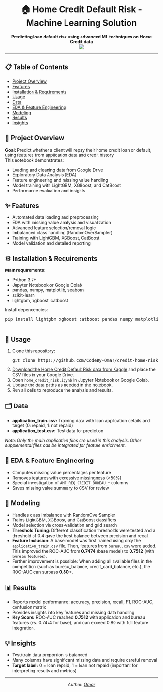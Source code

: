 <!DOCTYPE html>
<html lang="en">
<head>
  <meta charset="UTF-8">
</head>
<body>
  <h1 align="center">🏠 Home Credit Default Risk - Machine Learning Solution</h1>
  <p align="center">
    <b>Predicting loan default risk using advanced ML techniques on Home Credit data</b><br>
    <a href="https://github.com/CodeBy-Omar/credit-home-risk-ML/blob/main/home_credit_risk.ipynb">
      <img src="https://img.shields.io/badge/Colab-Notebook-blue?logo=googlecolab">
    </a>
  </p>
  <hr>
  <h2>📋 Table of Contents</h2>
  <ul>
    <li><a href="#overview">Project Overview</a></li>
    <li><a href="#features">Features</a></li>
    <li><a href="#requirements">Installation & Requirements</a></li>
    <li><a href="#usage">Usage</a></li>
    <li><a href="#data">Data</a></li>
    <li><a href="#eda">EDA & Feature Engineering</a></li>
    <li><a href="#modeling">Modeling</a></li>
    <li><a href="#results">Results</a></li>
    <li><a href="#insights">Insights</a></li>
  </ul>

  <h2 id="overview">📖 Project Overview</h2>
  <p>
    <b>Goal:</b> Predict whether a client will repay their home credit loan or default, using features from application data and credit history.<br>
    This notebook demonstrates:
    <ul>
      <li>Loading and cleaning data from Google Drive</li>
      <li>Exploratory Data Analysis (EDA)</li>
      <li>Feature engineering and missing value handling</li>
      <li>Model training with LightGBM, XGBoost, and CatBoost</li>
      <li>Performance evaluation and insights</li>
    </ul>
  </p>

  <h2 id="features">✨ Features</h2>
  <ul>
    <li>Automated data loading and preprocessing</li>
    <li>EDA with missing value analysis and visualization</li>
    <li>Advanced feature selection/removal logic</li>
    <li>Imbalanced class handling (RandomOverSampler)</li>
    <li>Training with LightGBM, XGBoost, CatBoost</li>
    <li>Model validation and detailed reporting</li>
  </ul>

  <h2 id="requirements">⚙️ Installation & Requirements</h2>
  <p>
    <b>Main requirements:</b>
    <ul>
      <li>Python 3.7+</li>
      <li>Jupyter Notebook or Google Colab</li>
      <li>pandas, numpy, matplotlib, seaborn</li>
      <li>scikit-learn</li>
      <li>lightgbm, xgboost, catboost</li>
    </ul>
    Install dependencies:
  </p>
  <pre>
pip install lightgbm xgboost catboost pandas numpy matplotlib seaborn scikit-learn imbalanced-learn plotly graphviz
  </pre>

  <h2 id="usage">🚀 Usage</h2>
  <ol>
    <li>
      Clone this repository:<br>
      <pre>git clone https://github.com/CodeBy-Omar/credit-home-risk-ML.git</pre>
    </li>
    <li>
      <a href="https://www.kaggle.com/competitions/home-credit-default-risk/data" target="_blank">Download the Home Credit Default Risk data from Kaggle</a> and place the CSV files in your Google Drive.
    </li>
    <li>
      Open <code>home_credit_risk.ipynb</code> in Jupyter Notebook or Google Colab.
    </li>
    <li>
      Update the data paths as needed in the notebook.
    </li>
    <li>
      Run all cells to reproduce the analysis and results.
    </li>
  </ol>

  <h2 id="data">🗂️ Data</h2>
  <ul>
    <li><b>application_train.csv:</b> Training data with loan application details and target (0: repaid, 1: not repaid)</li>
    <li><b>application_test.csv:</b> Test data for prediction</li>
  </ul>
  <p>
    <i>Note: Only the main application files are used in this analysis. Other supplemental files can be integrated for feature enrichment.</i>
  </p>

  <h2 id="eda">🔎 EDA & Feature Engineering</h2>
  <ul>
    <li>Computes missing value percentages per feature</li>
    <li>Removes features with excessive missingness (&gt;50%)</li>
    <li>Special investigation of <code>AMT_REQ_CREDIT_BUREAU_*</code> columns</li>
    <li>Saves missing value summary to CSV for review</li>
  </ul>

  <h2 id="modeling">🤖 Modeling</h2>
  <ul>
    <li>Handles class imbalance with RandomOverSampler</li>
    <li>Trains LightGBM, XGBoost, and CatBoost classifiers</li>
    <li>Model selection via cross-validation and grid search</li>
    <li><b>Threshold Tuning:</b> Different classification thresholds were tested and a threshold of 0.4 gave the best balance between precision and recall.</li>
    <li><b>Feature Inclusion:</b> A base model was first trained using only the <code>application_train.csv</code> file. Then, features from <code>bureau.csv</code> were added. This improved the ROC-AUC from <b>0.7474</b> (base model) to <b>0.7512</b> (with bureau features).</li>
    <li>Further improvement is possible: When adding all available files in the competition (such as bureau_balance, credit_card_balance, etc.), the ROC-AUC can surpass <b>0.80+</b>.</li>
  </ul>

  <h2 id="results">📊 Results</h2>
  <ul>
    <li>Reports model performance: accuracy, precision, recall, F1, ROC-AUC, confusion matrix</li>
    <li>Provides insights into key features and missing data handling</li>
    <li><b>Key Score:</b> ROC-AUC reached <b>0.7512</b> with application and bureau features (vs. 0.7474 for base), and can exceed 0.80 with full feature integration.</li>
  </ul>

  <h2 id="insights">💡 Insights</h2>
  <ul>
    <li>Test/train data proportion is balanced</li>
    <li>Many columns have significant missing data and require careful removal</li>
    <li><b>Target label:</b> 0 = loan repaid, 1 = loan not repaid (important for interpreting results and metrics)</li>
  </ul>
  <hr>
  <p align="center">
    <i>Author: <a href="https://github.com/CodeBy-Omar">Omar</a></i>
  </p>
</body>
</html>
